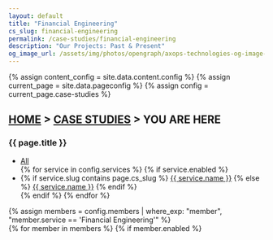 ```yaml
---
layout: default
title: "Financial Engineering"
cs_slug: financial-engineering
permalink: /case-studies/financial-engineering
description: "Our Projects: Past & Present"
og_image_url: /assets/img/photos/opengraph/axops-technologies-og-image-v1.jpg
---
```

{% assign content_config = site.data.content.config %}
{% assign current_page = site.data.pageconfig %}
{% assign config = current_page.case-studies %}

  <div class="content-wrapper">
    <!-- .content-wrapper -->
    <section class="wrapper bg-light wrapper-border">
        <div class="container py-14 py-md-16">
            <div class="row mb-3">
                <div class="col-md-10 col-lg-12 col-xl-10 col-xxl-9 mx-auto text-center" data-cues="slideInDown" data-group="page-title" data-delay="0">
                    <h2 class="fs-15 text-uppercase text-muted mb-3"><a href="{{ site.url }}" aria-label="Home Page">HOME</a> > <a href="{{ config.page_slug }}" aria-label="Explore our Case Studies.">CASE STUDIES</a> > YOU ARE HERE</h2>
                    <h3 class="display-4 mb-7 px-lg-19 px-xl-18">{{ page.title }}</h3>
                    <p>
                      <ul class="list-inline mb-0">
                        <li class="list-inline-item me-1 mb-2">
                          <a href="{{ config.page_slug }}" aria-label="All Services"><span class="btn btn-soft-ash btn-sm rounded text-blue">All</span></a>
                        </li>
                        {% for service in config.services %}
                        {% if service.enabled %}
                        <li class="list-inline-item me-1 mb-2">
                        {% if service.slug contains page.cs_slug %}
                          <a href="{{ service.slug }}" aria-label="{{ service.name }}"><span class="btn btn-soft-ash btn-sm rounded bg-blue text-white">{{ service.name }}</span></a>
                        {% else %}
                          <a href="{{ service.slug }}" aria-label="{{ service.name }}"><span class="btn btn-soft-ash btn-sm rounded text-blue">{{ service.name }}</span></a>
                        {% endif %}
                        </li>
                        {% endif %}
                        {% endfor %}
                      </ul>
                    </p>
                </div>
                <!--/column -->
            </div><!--/.row -->
            {% assign members = config.members | where_exp: "member", "member.service == 'Financial Engineering'" %}
            <div class="row grid-view gx-md-8 gx-xl-10 gy-8 gy-lg-8" data-cue="slideInDown" data-delay="0">
                {% for member in members %}
                {% if member.enabled %}
                <div class="col-md-6 col-lg-4">
                  <div class="position-relative">
                  <div class="shape rounded bg-soft-blue rellax d-md-block" data-rellax-speed="0" style="bottom: -0.75rem; right: -0.75rem; width: 98%; height: 98%; z-index:0"></div>
                  <div class="card">
                      <figure class="card-img-top"><a href="{{ site.url }}/case-studies/{{ member.slug }}" aria-label="{{ member.title }}"><img class="img-fluid" src="{{ member.image_src }}" srcset="{{ member.image_src }}" alt="" /></a></figure>
                      <div class="card-body px-6 py-5">
                      <h4 class="mb-1"><a href="{{ site.url }}/case-studies/{{ member.slug }}" aria-label="{{ member.title }}">{{ member.title }}</a></h4>
                      <p class="mb-0" style="color: inherit;">{{ member.subtitle }}</p>
                      <p>
                        <ul class="list-inline mb-0">
                          {% for tech in member.technologies %}
                          <li class="list-inline-item me-1 mb-2">
                            <span class="btn btn-soft-ash btn-sm rounded">{{ tech }}</span>
                          </li>
                          {% endfor %}
                        </ul>
                      </p>  
                      <p>
                        <div class="post-category text-line text-blue">SERVICE: {{ member.service }}</div><br />
                        <div class="post-category text-line text-green">INDUSTRY: {{ member.industry }}</div><br />
                        <div class="post-category text-line text-ash">SCALE: {{ member.scale }}</div>
                      </p>
                      </div>
                      <!--/.card-body -->
                  </div>
                  <!-- /.card -->
                  </div>
                  <!-- /div -->
                </div>
                {% endif %}
                {% endfor %}
                <!--/column -->
            </div>
            <!--/.row -->
        </div>
        <!-- /.container -->
    </section>
    <!-- /section -->
    {% include contact-form-4.html %}
  </div>
  <!-- /.content-wrapper -->